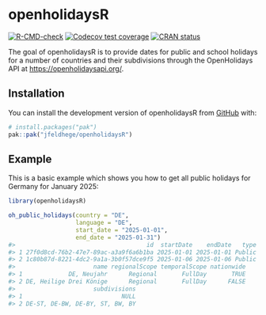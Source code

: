 
<!-- README.md is generated from README.Rmd. Please edit that file -->

# openholidaysR

<!-- badges: start -->

[![R-CMD-check](https://github.com/jfeldhege/openholidaysR/actions/workflows/R-CMD-check.yaml/badge.svg)](https://github.com/jfeldhege/openholidaysR/actions/workflows/R-CMD-check.yaml)
[![Codecov test
coverage](https://codecov.io/gh/jfeldhege/openholidaysR/graph/badge.svg)](https://app.codecov.io/gh/jfeldhege/openholidaysR)
[![CRAN
status](https://www.r-pkg.org/badges/version/openholidaysR)](https://CRAN.R-project.org/package=openholidaysR)
<!-- badges: end -->

The goal of openholidaysR is to provide dates for public and school
holidays for a number of countries and their subdivisions through the
OpenHolidays API at <https://openholidaysapi.org/>.

## Installation

You can install the development version of openholidaysR from
[GitHub](https://github.com/) with:

``` r
# install.packages("pak")
pak::pak("jfeldhege/openholidaysR")
```

## Example

This is a basic example which shows you how to get all public holidays
for Germany for January 2025:

``` r
library(openholidaysR)

oh_public_holidays(country = "DE",
                   language = "DE",
                   start_date = "2025-01-01",
                   end_date = "2025-01-31")
#>                                     id  startDate    endDate   type
#> 1 27f0d8cd-76b2-47e7-89ac-a3a9f6a6b1ba 2025-01-01 2025-01-01 Public
#> 2 1c80b87d-8221-4dc2-9a1a-3b0f57dce9f5 2025-01-06 2025-01-06 Public
#>                      name regionalScope temporalScope nationwide
#> 1             DE, Neujahr      Regional       FullDay       TRUE
#> 2 DE, Heilige Drei Könige      Regional       FullDay      FALSE
#>                      subdivisions
#> 1                            NULL
#> 2 DE-ST, DE-BW, DE-BY, ST, BW, BY
```
